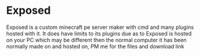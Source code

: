 # Exposed
Exposed is a custom minecraft pe server maker with cmd and many plugins hosted with it. It does have limits to its plugins due as to Exposed is hosted on your PC which may be different then the normal computer it has been normally made on and hosted on, PM me for the files and download link
